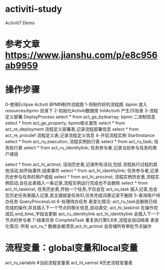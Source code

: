 # activiti-study
Activiti7 Demo
# 参考文章 https://www.jianshu.com/p/e8c956ab9959

# 操作步骤
0-使用Eclipse Activiti BPMN制作流程图
1-将制作好的流程图 .bpmn 放入 resources/bpmn 目录下
2-初始化Activiti数据库 InitActiviti 产生25张表
3-流程定义部署  DeployProcess 
select * from act_ge_bytearray; bpmn 二进制信息
select * from act_ge_property;  bpmn相关属性
select * from act_re_deployment 流程定义部署表,记录流程部署信息
select * from act_re_procdef 流程定义表,记录流程定义信息
4-开启流程实例 StartInstance
select * from act_ru_execution; 流程实例执行表
select * from act_ru_task; 任务执行表
select * from act_ru_identitylink; 任务参与者,记录当前参与任务的用户或组

select * from act_hi_actinst; 活动历史表,记录所有活动,包括 流程执行过程的其他活动,如开始事件,结束事件
select * from act_hi_identitylink; 任务参与者,记录历史参与任务的用户或组
select * from act_hi_procinst; 流程实例历史表,流程实例启动,会在此表插入一条记录,流程实例运行完成也不会删除
select * from act_hi_taskinst; 任务历史表,开始一个任务,不仅会在 act_ru_task 插入记录,也会在历史任务表插入记录,其主键就是任务ID,任务完成词表记录不删除
5-查询用户待办任务 QueryProcessList
6-处理待办任务
表变化情况: act_ru_task会删除已经完成的操作,并且插入下一个节点的相关信息,自动递交;
            act_hi_taskinst 在操作完成后,end_time_字段会更新
act_ru_identitylink act_hi_identitylink  会插入下一个节点的参与者
7-结束任务 CompleteTask
重复执行第5,6步,流程会自动结束
表变化情况: 所有 act_ru_* 数据会被清空,act_hi_actinst 会存储所有审批节点操作

# 流程变量：global变量和local变量
act_ru_variable #当前流程变量表
act_hi_varinst #历史流程变量表
